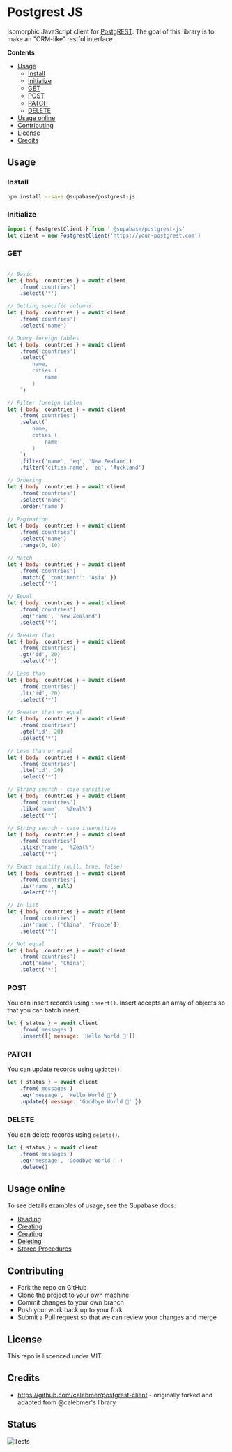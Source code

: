 # Postgrest JS

Isomorphic JavaScript client for [PostgREST](https://postgrest.org). The goal of this library is to make an "ORM-like" restful interface. 

**Contents**
- [Usage](#usage)
  - [Install](#install)
  - [Initialize](#initialize)
  - [GET](#get)
  - [POST](#post)
  - [PATCH](#patch)
  - [DELETE](#delete)
- [Usage online](#usage-online)
- [Contributing](#contributing)
- [License](#license)
- [Credits](#credits)


## Usage

### Install

```sh
npm install --save @supabase/postgrest-js
```

### Initialize

```js
import { PostgrestClient } from ' @supabase/postgrest-js'
let client = new PostgrestClient('https://your-postgrest.com')
```

### GET

```js

// Basic
let { body: countries } = await client
    .from('countries')
    .select('*')

// Getting specific columns
let { body: countries } = await client
    .from('countries')
    .select('name')

// Query foreign tables
let { body: countries } = await client
    .from('countries')
    .select(`
        name,
        cities (
            name
        )
    `)

// Filter foreign tables
let { body: countries } = await client
    .from('countries')
    .select(`
        name,
        cities (
            name
        )
    `)
    .filter('name', 'eq', 'New Zealand')
    .filter('cities.name', 'eq', 'Auckland')

// Ordering
let { body: countries } = await client
    .from('countries')
    .select('name')
    .order('name')
    
// Pagination
let { body: countries } = await client
    .from('countries')
    .select('name')
    .range(0, 10)

// Match
let { body: countries } = await client
    .from('countries')
    .match({ 'continent': 'Asia' })
    .select('*')

// Equal
let { body: countries } = await client
    .from('countries')
    .eq('name', 'New Zealand')
    .select('*')

// Greater than
let { body: countries } = await client
    .from('countries')
    .gt('id', 20)
    .select('*')

// Less than
let { body: countries } = await client
    .from('countries')
    .lt('id', 20)
    .select('*')

// Greater than or equal
let { body: countries } = await client
    .from('countries')
    .gte('id', 20)
    .select('*')

// Less than or equal
let { body: countries } = await client
    .from('countries')
    .lte('id', 20)
    .select('*')

// String search - case sensitive
let { body: countries } = await client
    .from('countries')
    .like('name', '%Zeal%')
    .select('*')

// String search - case insensitive
let { body: countries } = await client
    .from('countries')
    .ilike('name', '%Zeal%')
    .select('*')

// Exact equality (null, true, false)
let { body: countries } = await client
    .from('countries')
    .is('name', null)
    .select('*')

// In list
let { body: countries } = await client
    .from('countries')
    .in('name', ['China', 'France'])
    .select('*')

// Not equal
let { body: countries } = await client
    .from('countries')
    .not('name', 'China')
    .select('*')

```


### POST

You can insert records using `insert()`. Insert accepts an array of objects so that you can batch insert.

```js
let { status } = await client
    .from('messages')
    .insert([{ message: 'Hello World 👋'])
```

### PATCH

You can update records using `update()`.

```js
let { status } = await client
    .from('messages')
    .eq('message', 'Hello World 👋')
    .update({ message: 'Goodbye World 👋' })
```

### DELETE

You can delete records using `delete()`.

```js
let { status } = await client
    .from('messages')
    .eq('message', 'Goodbye World 👋')
    .delete()
```

## Usage online 

To see details examples of usage, see the Supabase docs:

- [Reading](https://supabase.io/docs/library/get)
- [Creating](https://supabase.io/docs/library/post)
- [Creating](https://supabase.io/docs/library/post)
- [Deleting](https://supabase.io/docs/library/delete)
- [Stored Procedures](https://supabase.io/docs/library/stored-procedures)

## Contributing

- Fork the repo on GitHub
- Clone the project to your own machine
- Commit changes to your own branch
- Push your work back up to your fork
- Submit a Pull request so that we can review your changes and merge

## License

This repo is liscenced under MIT.

## Credits

- https://github.com/calebmer/postgrest-client - originally forked and adapted from @calebmer's library

## Status

![Tests](https://github.com/supabase/postgrest-js/workflows/Node.js%20CI/badge.svg)
